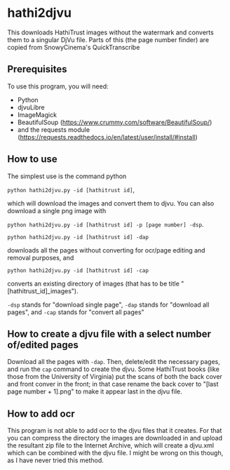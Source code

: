 # hathi2djvu

This downloads HathiTrust images without the watermark and converts them to a singular DjVu file. Parts of this (the page number finder) are copied from SnowyCinema's QuickTranscribe

## Prerequisites
To use this program, you will need:
* Python
* djvuLibre
* ImageMagick
* BeautifulSoup (https://www.crummy.com/software/BeautifulSoup/)
* and the requests module (https://requests.readthedocs.io/en/latest/user/install/#install)
## How to use 
The simplest use is the command python 

`python hathi2djvu.py -id [hathitrust id]`, 

which will download the images and convert them to djvu. You can also download a single png image with 

`python hathi2djvu.py -id [hathitrust id] -p [page number] -dsp`.

`python hathi2djvu.py -id [hathitrust id] -dap` 

downloads all the pages without converting for ocr/page editing and removal purposes, and

`python hathi2djvu.py -id [hathitrust id] -cap` 

converts an existing directory of images (that has to be title "[hathitrust_id]_images"). 

`-dsp` stands for "download single page", `-dap` stands for "download all pages", and `-cap` stands for "convert all pages"
## How to create a djvu file with a select number of/edited pages
Download all the pages with `-dap`. Then, delete/edit the necessary pages, and run the `cap` command to create the djvu. Some HathiTrust books (like those from the University of Virginia) put the scans of both the back cover and front conver in the front; in that case rename the back cover to "[last page number + 1].png" to make it appear last in the djvu file.  
## How to add ocr 
This program is not able to add ocr to the djvu files that it creates. For that you can compress the directory the images are downloaded in and upload the resultant zip file to the Internet Archive, which will create a djvu.xml which can be combined with the djvu file. I might be wrong on this though, as I have never tried this method. 



